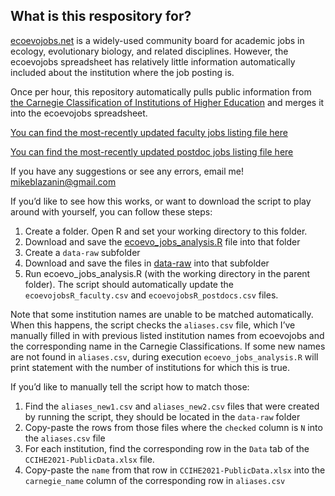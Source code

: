 
<!-- README.md is generated from README.Rmd. Please edit that file -->

## What is this respository for?

[ecoevojobs.net](http://ecoevojobs.net) is a widely-used community board
for academic jobs in ecology, evolutionary biology, and related
disciplines. However, the ecoevojobs spreadsheet has relatively little
information automatically included about the institution where the job
posting is.

Once per hour, this repository automatically pulls public information
from [the Carnegie Classification of Institutions of Higher
Education](https://carnegieclassifications.acenet.edu/) and merges it
into the ecoevojobs spreadsheet.

[You can find the most-recently updated faculty jobs listing file
here](https://github.com/mikeblazanin/ecoevojobsR/blob/master/data-raw/ecoevojobsR_faculty.csv)

[You can find the most-recently updated postdoc jobs listing file
here](https://github.com/mikeblazanin/ecoevojobsR/blob/master/data-raw/ecoevojobsR_postdoc.csv)

If you have any suggestions or see any errors, email me!
<mikeblazanin@gmail.com>

If you’d like to see how this works, or want to download the script to
play around with yourself, you can follow these steps:

1.  Create a folder. Open R and set your working directory to this
    folder.
2.  Download and save the
    [ecoevo_jobs_analysis.R](https://github.com/mikeblazanin/ecoevojobsR/blob/master/R/ecoevo_jobs_analysis.R)
    file into that folder
3.  Create a `data-raw` subfolder
4.  Download and save the files in
    [data-raw](https://github.com/mikeblazanin/ecoevojobsR/tree/master/data-raw)
    into that subfolder
5.  Run ecoevo_jobs_analysis.R (with the working directory in the parent
    folder). The script should automatically update the
    `ecoevojobsR_faculty.csv` and `ecoevojobsR_postdocs.csv` files.

Note that some institution names are unable to be matched automatically.
When this happens, the script checks the `aliases.csv` file, which I’ve
manually filled in with previous listed institution names from
ecoevojobs and the corresponding name in the Carnegie Classifications.
If some new names are not found in `aliases.csv`, during execution
`ecoevo_jobs_analysis.R` will print statement with the number of
institutions for which this is true.

If you’d like to manually tell the script how to match those:

1.  Find the `aliases_new1.csv` and `aliases_new2.csv` files that were
    created by running the script, they should be located in the
    `data-raw` folder
2.  Copy-paste the rows from those files where the `checked` column is
    `N` into the `aliases.csv` file
3.  For each institution, find the corresponding row in the `Data` tab
    of the `CCIHE2021-PublicData.xlsx` file.
4.  Copy-paste the `name` from that row in `CCIHE2021-PublicData.xlsx`
    into the `carnegie_name` column of the corresponding row in
    `aliases.csv`
